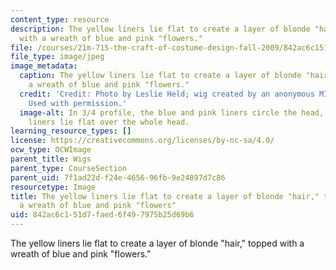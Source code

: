 ```yaml
---
content_type: resource
description: The yellow liners lie flat to create a layer of blonde "hair," topped
  with a wreath of blue and pink "flowers."
file: /courses/21m-715-the-craft-of-costume-design-fall-2009/842ac6c151d7faed6f497975b25d69b6_IMG_1071.jpg
file_type: image/jpeg
image_metadata:
  caption: The yellow liners lie flat to create a layer of blonde "hair," topped with
    a wreath of blue and pink "flowers."
  credit: 'Credit: Photo by Leslie Held; wig created by an anonymous MIT student.
    Used with permission.'
  image-alt: In 3/4 profile, the blue and pink liners circle the head, with the yellow
    liners lie flat over the whole head.
learning_resource_types: []
license: https://creativecommons.org/licenses/by-nc-sa/4.0/
ocw_type: OCWImage
parent_title: Wigs
parent_type: CourseSection
parent_uid: 7f1ad22d-f24e-4656-96fb-9e24897d7c86
resourcetype: Image
title: The yellow liners lie flat to create a layer of blonde "hair," topped with
  a wreath of blue and pink "flowers"
uid: 842ac6c1-51d7-faed-6f49-7975b25d69b6
---
```

The yellow liners lie flat to create a layer of blonde "hair," topped with a wreath of blue and pink "flowers."